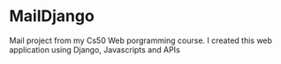 # MailDjango
Mail project from my Cs50 Web porgramming course. I created this web application using Django, Javascripts and APIs
